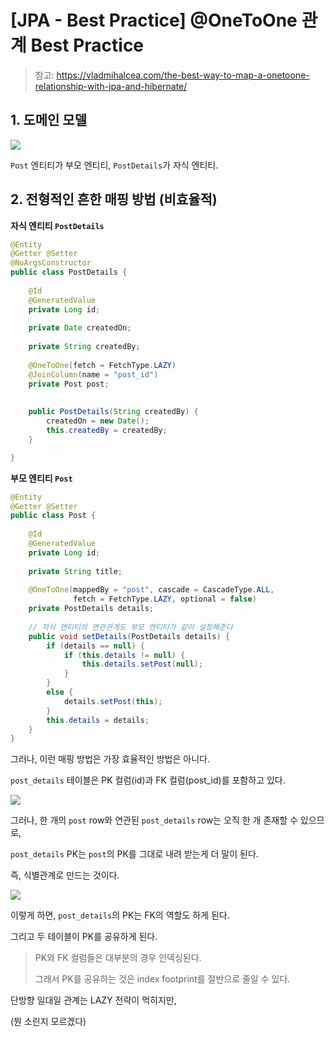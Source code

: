 # [JPA - Best Practice] @OneToOne 관계 Best Practice



> 참고: https://vladmihalcea.com/the-best-way-to-map-a-onetoone-relationship-with-jpa-and-hibernate/





## 1. 도메인 모델

![](https://vladmihalcea.com/wp-content/uploads/2016/07/onetoone.png)



`Post` 엔티티가 부모 엔티티, `PostDetails`가 자식 엔티티.





## 2. 전형적인 흔한 매핑 방법 (비효율적)



**자식 엔티티 `PostDetails`**

```java
@Entity
@Getter @Setter
@NoArgsConstructor
public class PostDetails {
 
    @Id
    @GeneratedValue
    private Long id;
    
    private Date createdOn;
 
    private String createdBy;
 
    @OneToOne(fetch = FetchType.LAZY)
    @JoinColumn(name = "post_id")
    private Post post;
 
    
    public PostDetails(String createdBy) {
        createdOn = new Date();
        this.createdBy = createdBy;
    }

}
```





**부모 엔티티 `Post`**

```java
@Entity
@Getter @Setter
public class Post {
 
    @Id
    @GeneratedValue
    private Long id;
 
    private String title;
 
    @OneToOne(mappedBy = "post", cascade = CascadeType.ALL,
              fetch = FetchType.LAZY, optional = false)
    private PostDetails details;
 
    // 자식 엔티티의 연관관계도 부모 엔티티가 같이 설정해준다
    public void setDetails(PostDetails details) {
        if (details == null) {
            if (this.details != null) {
                this.details.setPost(null);
            }
        }
        else {
            details.setPost(this);
        }
        this.details = details;
    }
}
```



그러나, 이런 매핑 방법은 가장 효율적인 방법은 아니다.



`post_details` 테이블은 PK 컬럼(id)과 FK 컬럼(post_id)를 포함하고 있다.

![](https://vladmihalcea.com/wp-content/uploads/2016/07/one-to-one.png)





그러나, 한 개의 `post` row와 연관된 `post_details` row는 오직 한 개 존재할 수 있으므로,

`post_details` PK는 `post`의 PK를 그대로 내려 받는게 더 말이 된다.

즉, 식별관계로 만드는 것이다.

![](https://vladmihalcea.com/wp-content/uploads/2016/07/one-to-one-shared-pk.png)



이렇게 하면, `post_details`의 PK는 FK의 역할도 하게 된다.

그리고 두 테이블이 PK를 공유하게 된다.



> PK와 FK 컬럼들은 대부분의 경우 인덱싱된다.
>
> 그래서 PK를 공유하는 것은 index footprint를 절반으로 줄일 수 있다.





단방향 일대일 관계는 LAZY 전략이 먹히지만, 





(뭔 소린지 모르겠다)

















